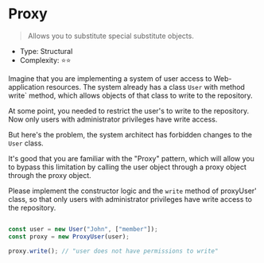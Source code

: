 # Proxy

> Allows you to substitute special
> substitute objects.

- Type: Structural
- Complexity: ⭐⭐ 

Imagine that you are implementing a system of user access to
Web-application resources. The system already has a class `User` with method
write` method, which allows objects of that class to write to the
repository.

At some point, you needed to restrict the user's
to write to the repository. Now only users with administrator privileges
have write access.

But here's the problem, the system architect has forbidden changes to the
`User` class.

It's good that you are familiar with the "Proxy" pattern, which will allow you to bypass this
limitation by calling the user object through a proxy object
through the proxy object.

Please implement the constructor logic and the `write` method of
proxyUser' class, so that only users with administrator privileges
have write access to the repository.

```js

const user = new User("John", ["member"]);
const proxy = new ProxyUser(user);

proxy.write(); // "user does not have permissions to write"
```